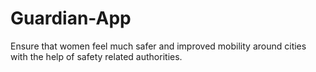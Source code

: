 # Guardian-App
Ensure that women feel much safer and improved mobility around cities with the help of safety related authorities.
